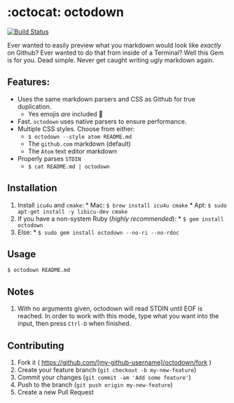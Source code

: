 :octocat: octodown
==================
[![Build Status](https://travis-ci.org/ianks/octodown.svg)](https://travis-ci.org/ianks/octodown)

Ever wanted to easily preview what you markdown would look like *exactly* on
Github? Ever wanted to do that from inside of a Terminal? Well this Gem is for
you. Dead simple. Never get caught writing ugly markdown again.

## Features:

  * Uses the same markdown parsers and CSS as Github for true duplication.
    - Yes emojis *are* included :clap:
  * Fast. `octodown` uses native parsers to ensure performance.
  * Multiple CSS styles. Choose from either:
    - `$ octodown --style atom README.md`
    - The `github.com` markdown (default)
    - The `Atom` text editor markdown
  * Properly parses `STDIN`
    - `$ cat README.md | octodown`

## Installation

  1. Install `icu4u` and `cmake`:
    * Mac: `$ brew install icu4u cmake`
    * Apt: `$ sudo apt-get install -y libicu-dev cmake`
  2. If you have a non-system Ruby (*highly recommended*):
    * `$ gem install octodown`
  3. Else:
    * `$ sudo gem install octodown --no-ri --no-rdoc`

## Usage

    $ octodown README.md

## Notes

  1. With no arguments given, octodown will read STDIN until EOF is reached. In
  order to work with this mode, type what you want into the input, then press
  `Ctrl-D` when finished.

## Contributing

1. Fork it ( https://github.com/[my-github-username]/octodown/fork )
2. Create your feature branch (`git checkout -b my-new-feature`)
3. Commit your changes (`git commit -am 'Add some feature'`)
4. Push to the branch (`git push origin my-new-feature`)
5. Create a new Pull Request
